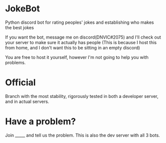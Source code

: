 # JokeBot
Python discord bot for rating peoples' jokes and establishing who makes the best jokes

If you want the bot, message me on discord(DNVIC#2075) and I'll check out your server to make sure it actually has people (This is because I host this from home, and I don't want this to be sitting in an empty discord)

You are free to host it yourself, however I'm not going to help you with problems.
# Official
Branch with the most stability, rigorously tested in both a developer server, and in actual servers.
# Have a problem?
Join _____ and tell us the problem. This is also the dev server with all 3 bots.
